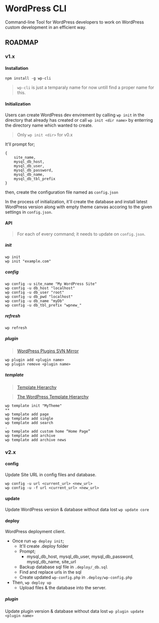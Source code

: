 # WordPress CLI

Command-line Tool for WordPress developers to work on WordPress custom development in an efficient way.

## ROADMAP

### v1.x

#### Installation

```
npm install -g wp-cli
```

> `wp-cli` is just a temparaly name for now untill find a proper name for this.

#### Initialization

Users can create WordPress dev envirement by calling `wp init` in the directory that already has created or call `wp init <dir name>` by enterring the directory name which wanted to create.

> Only `wp init <dir>` for v0.x

It'll prompt for;
```
{
    site_name,
    mysql_db_host,
    mysql_db_user,
    mysql_db_password,
    mysql_db_name,
    mysql_db_tbl_prefix
}
```

then, create the configuration file named as `config.json`

In the process of initialization, it'll create the database and install latest WordPress version along with empty theme canvas accoring to the given settings in `config.json`.

#### API

> For each of every command; it needs to update on `config.json`.

##### init
```
wp init
wp init "example.com"
```

##### config

```
wp config -u site_name "My WordPress Site"
wp config -u db_host "localhost"
wp config -u db_user "root"
wp config -u db_pwd "localhost"
wp config -u db_name "myDb"
wp config -u db_tbl_prefix "wpnew_"
```

##### refresh

```
wp refresh
```

##### plugin

> [WordPress Plugins SVN Mirror](https://github.com/wp-plugins)

```
wp plugin add <plugin name>
wp plugin remove <plugin name>
```

##### template

> [Template Hierarchy](https://developer.wordpress.org/themes/basics/template-hierarchy/)

> [The WordPress Template Hierarchy](https://wphierarchy.com/)

```
wp template init "MyTheme"
**
wp template add page
wp template add single
wp template add search
.
wp template add custom home “Home Page”
wp template add archive
wp template add archive news
```

### v2.x

#### config 

Update Site URL in config files and database.

```
wp config -u url <current_url> <new_url>
wp config -u -f url <current_url> <new_url>
```

#### update 

Update WordPress version & database without data lost `wp update core`

#### deploy

WordPress deployment client.

* Once run `wp deploy init`;
    - It'll create .deploy folder
    - Prompt;
        + mysql_db_host, mysql_db_user, mysql_db_password, mysql_db_name, site_url
    - Backup database sql file in `.deploy/_db.sql`
    - Find and replace urls in the sql
    - Create updated `wp-config.php` in `.deploy/wp-config.php`
* Then, `wp deploy up`
    - Upload files & the database into the server.

##### plugin

Update plugin version & database without data lost `wp plugin update <plugin name> `

